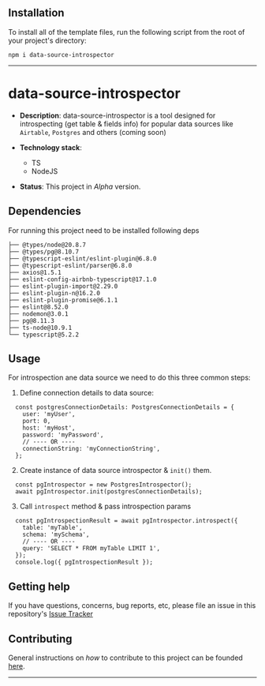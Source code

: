 ## Installation

To install all of the template files, run the following script from the root of your project's directory:

```
npm i data-source-introspector
```

----

# data-source-introspector

  - **Description**:  data-source-introspector is a tool designed for introspecting (get table & fields info) for popular data sources like `Airtable`, `Postgres` and others (coming soon)

  - **Technology stack**: 
    - TS
    - NodeJS

  - **Status**:  This project in *Alpha* version.

## Dependencies

For running this project need to be installed following deps 

```
├── @types/node@20.8.7
├── @types/pg@8.10.7
├── @typescript-eslint/eslint-plugin@6.8.0
├── @typescript-eslint/parser@6.8.0
├── axios@1.5.1
├── eslint-config-airbnb-typescript@17.1.0
├── eslint-plugin-import@2.29.0
├── eslint-plugin-n@16.2.0
├── eslint-plugin-promise@6.1.1
├── eslint@8.52.0
├── nodemon@3.0.1
├── pg@8.11.3
├── ts-node@10.9.1
└── typescript@5.2.2
```

## Usage

For introspection ane data source we need to do this three common steps: 
1. Define connection details to data source: 
```
  const postgresConnectionDetails: PostgresConnectionDetails = {
    user: 'myUser',
    port: 0,
    host: 'myHost',
    password: 'myPassword',
    // ---- OR ----
    connectionString: 'myConnectionString',
  };
```
2. Create instance of data source introspector & `init()` them.
```
  const pgIntrospector = new PostgresIntrospector();
  await pgIntrospector.init(postgresConnectionDetails);
```
3. Call `introspect` method & pass introspection params
```
  const pgIntrospectionResult = await pgIntrospector.introspect({
    table: 'myTable',
    schema: 'mySchema',
    // ---- OR ----
    query: 'SELECT * FROM myTable LIMIT 1',
  });
  console.log({ pgIntrospectionResult });
```


## Getting help

If you have questions, concerns, bug reports, etc, please file an issue in this repository's [Issue Tracker](https://github.com/usebracket/data-source-introspector/issues/new) 

## Contributing

General instructions on _how_ to contribute to this project can be founded [here](CONTRIBUTING.md).


----